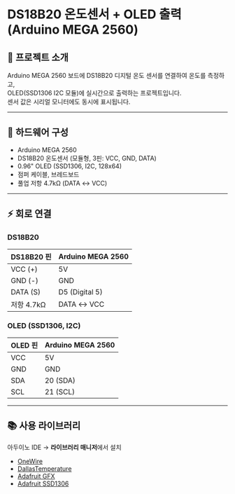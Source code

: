 # DS18B20 온도센서 + OLED 출력 (Arduino MEGA 2560)

## 📌 프로젝트 소개
Arduino MEGA 2560 보드에 DS18B20 디지털 온도 센서를 연결하여 온도를 측정하고,  
OLED(SSD1306 I2C 모듈)에 실시간으로 출력하는 프로젝트입니다.  
센서 값은 시리얼 모니터에도 동시에 표시됩니다.

---

## 🔧 하드웨어 구성
- Arduino MEGA 2560
- DS18B20 온도센서 (모듈형, 3핀: VCC, GND, DATA)
- 0.96" OLED (SSD1306, I2C, 128x64)
- 점퍼 케이블, 브레드보드
- 풀업 저항 4.7kΩ (DATA ↔ VCC)

---

## ⚡ 회로 연결

### DS18B20
| DS18B20 핀 | Arduino MEGA 2560 |
|------------|-------------------|
| VCC (+)    | 5V                |
| GND (-)    | GND               |
| DATA (S)   | D5 (Digital 5)    |
| 저항 4.7kΩ | DATA ↔ VCC        |

### OLED (SSD1306, I2C)
| OLED 핀 | Arduino MEGA 2560 |
|---------|-------------------|
| VCC     | 5V                |
| GND     | GND               |
| SDA     | 20 (SDA)          |
| SCL     | 21 (SCL)          |

---

## 📚 사용 라이브러리
아두이노 IDE → **라이브러리 매니저**에서 설치
- [OneWire](https://github.com/PaulStoffregen/OneWire)
- [DallasTemperature](https://github.com/milesburton/Arduino-Temperature-Control-Library)
- [Adafruit GFX](https://github.com/adafruit/Adafruit-GFX-Library)
- [Adafruit SSD1306](https://github.com/adafruit/Adafruit_SSD1306)
